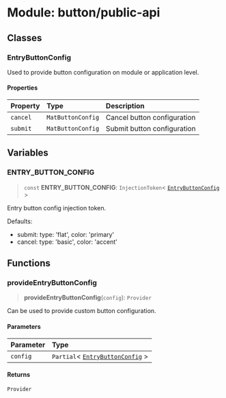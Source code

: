# Module: button/public-api

## Classes

### EntryButtonConfig

Used to provide button configuration on module or application level.

#### Properties

| Property | Type | Description |
| :------ | :------ | :------ |
| `cancel` | `MatButtonConfig` | Cancel button configuration |
| `submit` | `MatButtonConfig` | Submit button configuration |

## Variables

### ENTRY\_BUTTON\_CONFIG

> `const` **ENTRY\_BUTTON\_CONFIG**: `InjectionToken`\< [`EntryButtonConfig`](button_public_api.md#entrybuttonconfig) \>

Entry button config injection token.

Defaults:
- submit: type: 'flat', color: 'primary'
- cancel: type: 'basic', color: 'accent'

## Functions

### provideEntryButtonConfig

> **provideEntryButtonConfig**(`config`): `Provider`

Can be used to provide custom button configuration.

#### Parameters

| Parameter | Type |
| :------ | :------ |
| `config` | `Partial`\< [`EntryButtonConfig`](button_public_api.md#entrybuttonconfig) \> |

#### Returns

`Provider`
